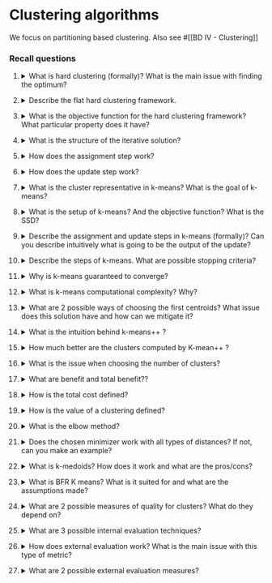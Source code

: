 # Clustering algorithms

We focus on partitioning based clustering. Also see #[[BD IV - Clustering]]

### Recall questions

1. <details markdown=1><summary markdown="span"> What is hard clustering (formally)? What is the main issue with finding the optimum? </summary>

    \
    **Input**: set of $N$ data points, a number $K$ s.t. $K < N$\
    **Output**: partition of the $N$ data points into $K$ clusters \
    **Goal**: find the partition that optimizes a certain criterion \
    ==Finding the optimum is NP-Hard== as there are $O(N^k)$ apprx. partition to examine (==Stirling partition number==).

</details>

2. <details markdown=1><summary markdown="span"> Describe the flat hard clustering framework. </summary>

    \
    ![](../../../BIG/cl1.png)

</details>

3. <details markdown=1><summary markdown="span"> What is the objective function for the hard clustering framework? What particular property does it have? </summary>

    \
    ![](../../../BIG/cl2.png) \
    Furthermore, since we have a discrete assigment matrix $A$, our ==function is non-convex, so it allows for multiple local minima==.

</details>

4. <details markdown=1><summary markdown="span"> What is the structure of the iterative solution? </summary>

    \
    Steps:
    1. Assignment step
    2. Update step 


    Note that ==this function does might get stuck on a local minima==.

</details>

5. <details markdown=1><summary markdown="span"> How does the assignment step work? </summary>

    \
    ![](../../../BIG/cl3.png)

</details>

6. <details markdown=1><summary markdown="span"> How does the update step work? </summary>

    \
    ![](../../../BIG/cl4.png) \
    Also see slide 30-40 for detailed steps.  

</details>

7. <details markdown=1><summary markdown="span"> What is the cluster representative in k-means? What is the goal of k-means? </summary>

    \
    ==Centroids==, i.e. ==center of mass==. The goal is ==constructing clusters s.t. the total within cluster $SDD$ or **Sum of Squared Distances** is minimized==.

</details>

8. <details markdown=1><summary markdown="span"> What is the setup of k-means? And the objective function? What is the SSD? </summary>

    \
    ![](../../../BIG/cl5.png)
    ![](../../../BIG/cl6.png)

</details>

9. <details markdown=1><summary markdown="span"> Describe the assignment and update steps in k-means (formally)? Can you describe intuitively what is going to be the output of the update?</summary>

    \
    See slides 45-57. ==As expected, the new output (that minimizes the distances w.r.t. to nodes in the cluster) is nothing more than the new centroid for all the points in the cluster==.
   
</details>

10. <details markdown=1><summary markdown="span"> Describe the steps of k-means. What are possible stopping criteria? </summary>

    \
    ![](../../../BIG/cl7.png) 
    Possible stopping criterions are:
    - ==fixed number of iterations==
    - ==cluster assignment stops changing==
    - ==centroids don't change== (by some threshold)
   
</details>

11. <details markdown=1><summary markdown="span"> Why is k-means guaranteed to converge? </summary>

    \
    Because ==both the assignment step and update step monotonically decrease (resp.) the $SSD$ and the $SSD_k$==. \
    As a matter of fact, what we examined is an instance of $EM$ or ==Expectation Maximization==.

</details>

12. <details markdown=1><summary markdown="span"> What is k-means computational complexity? Why?</summary>

    \
    The complexity is ==$O(RKNd)$== if we have $R$ steps:
    - computing distance between 2 d-dimensional points take $O(d)$
    - reassigning cluster takes $O(KN) \times O(d)$ operation
    - computing centroids $O(Nd)$ in the worst case 
   
</details>

13. <details markdown=1><summary markdown="span"> What are 2 possible ways of choosing the first centroids? What issue does this solution have and how can we mitigate it?</summary>

    \
    Two methods:
    - ==forgy== method: ==random $K$ data points==
    - ==random partition== method: randomly assigns a cluster to each observation

    This solution could lead to ==sub-optimal clusters==, so ==multiple runs with different seeds== are used.
   
</details>


14. <details markdown=1><summary markdown="span"> What is the intuition behind k-means++ ? </summary>

    \
    Idea: ==spread the centroids== to avoid sub-optimal clusters.
    ![](../../../BIG/cl8.png)

</details>

15. <details markdown=1><summary markdown="span"> How much better are the clusters computed by K-mean++ ? </summary>

    \
    ==Clusters initialised in k-means++ are at most $O(log K)$ worse== than optimal partitioning.

   
</details>

16. <details markdown=1><summary markdown="span"> What is the issue when choosing the number of clusters?  </summary>

    \
    There is a ==tradeoff between total benefit and total cost==.

</details>

17. <details markdown=1><summary markdown="span"> What are benefit and total benefit?? </summary>

    \
    The ==benefit $b_i$ of a point $x_i$ is the similarity to the centroid of its cluster==. The total benefit is the ==sum of all the benefits==.

</details>

18. <details markdown=1><summary markdown="span"> How is the total cost defined? </summary>

    \
    We assign a ==cost $p$ to each cluster, thus the total cost is $Kp$==.

</details>

19. <details markdown=1><summary markdown="span"> How is the value of a clustering defined? </summary>

    \
    We want to get the cluster for which the ==Value $V = B - P$== is maximised. \
    Note that ==$B$ could increase with larger values of $K$, but the presence of $P$ does not allow it==.
    
</details>

20. <details markdown=1><summary markdown="span"> What is the elbow method? </summary>

    \
    ==Empirical method== to figure out the right number of $K$, ==looking at the $SSD$==.
    
</details>

21. <details markdown=1><summary markdown="span"> Does the chosen minimizer work with all types of distances? If not, can you make an example? </summary>

    \
    It ==works with cosine and correlation== (can be transformed into euclidean distance with a linear transformation), but ==does not work with manhattan== distance where ==median== is the minimizer.
    
</details>

22. <details markdown=1><summary markdown="span"> What is k-medoids? How does it work and what are the pros/cons? </summary>

    \
    ==Chooses input data points as centers: a medoid is the closest object to any other point in the cluster==. \
    It ==works with any type of distance, is robust to outliers== but ==computationally expensive== $O(K(N-K)^2)$. 

</details>

23. <details markdown=1><summary markdown="span"> What is BFR K means? What is it suited for and what are the assumptions made? </summary>

    \
    Variant of k-means for ==large datasets, works better in high dimensional euclidean space== and makes ==strong assumption on the shape of clusters==:
    - normally distributed around the centroid
    - independence between data dimensions

</details>

24. <details markdown=1><summary markdown="span"> What are 2 possible measures of quality for clusters? What do they depend on?</summary>

    \
    Clustering quality:
    - ==interal== evaluation
    - ==external== evaluation

    Note that ==these measures depend on data representation and similarity measure== adopted.
    
</details>

25. <details markdown=1><summary markdown="span"> What are 3 possible internal evaluation techniques? </summary>

    \
    Measures:
    - davies bouldin index $DB = \frac{1}{K} \sum_{i=1}^K max_{j \neq i} (\frac{\sigma_i + \sigma_j}{\delta(\mu_i, \mu_j)})$
    - dunn index $D = \frac{min_{1 \leq i \leq j \leq K} \delta(C_im C_k)}{max_{1 \leq k \leq K} \delta'(C_k)}$
    - silhouette coefficient
    
</details>

26. <details markdown=1><summary markdown="span"> How does external evaluation work? What is the main issue with this type of metric?  </summary>

    \
    External evaluation is ==based on gold standard data, which has been pre-classified==. It measures the ability to discover all the hidden patterns in our data. \
    ==The main issue with this type of data is that most often clustering algorithms are applied on data that is not labelled==.
    
</details>

27. <details markdown=1><summary markdown="span"> What are 2 possible external evaluation measures? </summary>

    \
    Measures:
    - purity (biased)
    - rand index (accuracy)
    - precision, recall, etc ...

</details>

